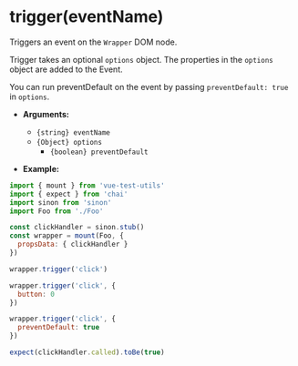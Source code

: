 # trigger(eventName)

Triggers an event on the `Wrapper` DOM node.

Trigger takes an optional `options` object. The properties in the `options` object are added to the Event.

You can run preventDefault on the event by passing `preventDefault: true` in `options`.

- **Arguments:**
  - `{string} eventName`
  - `{Object} options`
    - `{boolean} preventDefault`

- **Example:**

```js
import { mount } from 'vue-test-utils'
import { expect } from 'chai'
import sinon from 'sinon'
import Foo from './Foo'

const clickHandler = sinon.stub()
const wrapper = mount(Foo, {
  propsData: { clickHandler }
})

wrapper.trigger('click')

wrapper.trigger('click', {
  button: 0
})

wrapper.trigger('click', {
  preventDefault: true
})

expect(clickHandler.called).toBe(true)
```
